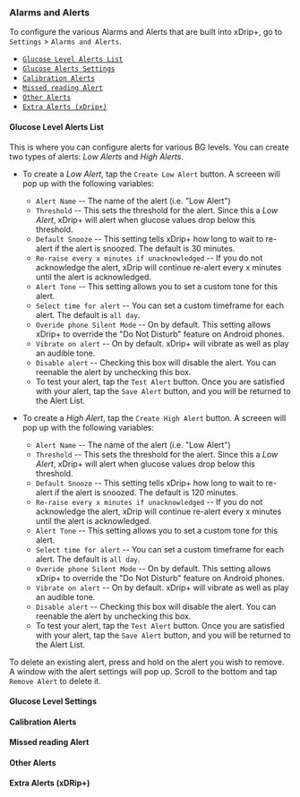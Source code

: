 ### Alarms and Alerts

To configure the various Alarms and Alerts that are built into xDrip+, go to `Settings` > `Alarms and Alerts`. 
* [`Glucose Level Alerts List`](#Glucose-Level-Alerts-List)
* [`Glucose Alerts Settings`](#Glucose-Level-Settings)
* [`Calibration Alerts`](#Calibration-Alerts)
* [`Missed reading Alert`](#Missed-reading-Alert)
* [`Other Alerts`](#Other-Alerts)
* [`Extra Alerts (xDrip+)`](#Extra-Alerts)

#### Glucose Level Alerts List

This is where you can configure alerts for various BG levels. You can create two types of alerts: *Low Alerts* and *High Alerts*. 

* To create a *Low Alert*, tap the `Create Low Alert` button. A screeen will pop up with the following variables:
  * `Alert Name` -- The name of the alert (i.e. "Low Alert")
  * `Threshold` -- This sets the threshold for the alert. Since this a *Low Alert*, xDrip+ will alert when glucose values drop below this threshold.
  * `Default Snooze` -- This setting tells xDrip+ how long to wait to re-alert if the alert is snoozed. The default is 30 minutes.
  * `Re-raise every x minutes if unacknowledged` -- If you do not acknowledge the alert, xDrip will continue re-alert every x minutes until the alert is acknowledged. 
  * `Alert Tone` -- This setting allows you to set a custom tone for this alert. 
  * `Select time for alert` -- You can set a custom timeframe for each alert. The default is `all day`.
  * `Overide phone Silent Mode` -- On by default. This setting allows xDrip+ to override the "Do Not Disturb" feature on Android phones.
  * `Vibrate on alert` -- On by default. xDrip+ will vibrate as well as play an audible tone.
  * `Disable alert` -- Checking this box will disable the alert. You can reenable the alert by unchecking this box.
  * To test your alert, tap the `Test Alert` button. Once you are satisfied with your alert, tap the `Save Alert` button, and you will be returned to the Alert List.

* To create a *High Alert*, tap the `Create High Alert` button. A screeen will pop up with the following variables:
  * `Alert Name` -- The name of the alert (i.e. "Low Alert")
  * `Threshold` -- This sets the threshold for the alert. Since this a *Low Alert*, xDrip+ will alert when glucose values drop below this threshold.
  * `Default Snooze` -- This setting tells xDrip+ how long to wait to re-alert if the alert is snoozed. The default is 120 minutes.
  * `Re-raise every x minutes if unacknowledged` -- If you do not acknowledge the alert, xDrip will continue re-alert every x minutes until the alert is acknowledged. 
  * `Alert Tone` -- This setting allows you to set a custom tone for this alert. 
  * `Select time for alert` -- You can set a custom timeframe for each alert. The default is `all day`.
  * `Overide phone Silent Mode` -- On by default. This setting allows xDrip+ to override the "Do Not Disturb" feature on Android phones.
  * `Vibrate on alert` -- On by default. xDrip+ will vibrate as well as play an audible tone.
  * `Disable alert` -- Checking this box will disable the alert. You can reenable the alert by unchecking this box.
  * To test your alert, tap the `Test Alert` button. Once you are satisfied with your alert, tap the `Save Alert` button, and you will be returned to the Alert List.
  
To delete an existing alert, press and hold on the alert you wish to remove. A window with the alert settings will pop up. Scroll to the bottom and tap `Remove Alert` to delete it. 
  
#### Glucose Level Settings

#### Calibration Alerts

#### Missed reading Alert

#### Other Alerts

#### Extra Alerts (xDRip+)
